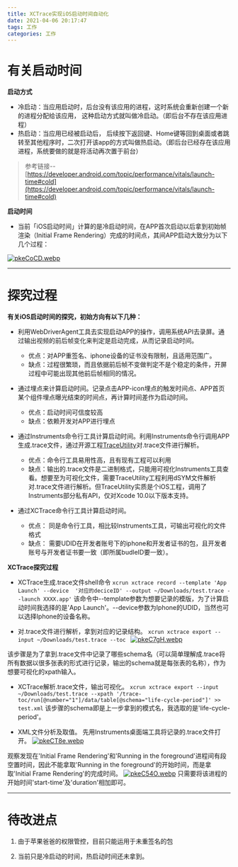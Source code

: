 ```yaml
---
title: XCTrace实现iOS启动时间自动化
date: 2021-04-06 20:17:47
tags: 工作
categories: 工作
---
```


# 有关启动时间
**启动方式**
- 冷启动：当应用启动时，后台没有该应用的进程，这时系统会重新创建一个新的进程分配给该应用， 这种启动方式就叫做冷启动。（即后台不存在该应用进程）
- 热启动：当应用已经被启动后， 后续按下返回键、Home键等回到桌面或者跳转至其他程序时，二次打开该app的方式叫做热启动。（即后台已经存在该应用进程，系统要做的就是将活动再次置于前台） 

>  参考链接--[https://developer.android.com/topic/performance/vitals/launch-time#cold](https://developer.android.com/topic/performance/vitals/launch-time#cold)

**启动时间**
- 当前「iOS启动时间」计算的是冷启动时间，在APP首次启动以后拿到初始帧渲染（Initial Frame Rendering）完成的时间点，其间APP启动大致分为以下几个过程：

[![pkeCoCD.webp](https://s21.ax1x.com/2024/05/11/pkeCoCD.webp)](https://imgse.com/i/pkeCoCD)


---

# 探究过程
**有关iOS启动时间的探究，初始方向有以下几种：**
- 利用WebDriverAgent工具去实现启动APP的操作，调用系统API去录屏。通过输出视频的前后帧变化来判定是启动完成，从而记录启动时间。
    - 优点：对APP重签名、iphone设备的证书没有限制，且适用范围广。
    - 缺点：过程很繁琐，而且依据前后帧不变做判定不是个稳定的条件，开屏过程中可能出现其他前后帧相同的情况。

- 通过埋点来计算启动时间。记录点击APP-icon埋点的触发时间点、APP首页某个组件埋点曝光结束的时间点，再计算时间差作为启动时间。
    - 优点：启动时间可信度较高
    - 缺点：依赖开发对APP进行埋点

- 通过Instruments命令行工具计算启动时间。利用Instruments命令行调用APP生成.trace文件，通过开源工程[TraceUtility](https://github.com/Qusic/TraceUtility)对.trace文件进行解析。
    - 优点：命令行工具易用性高，且有现有工程可以利用
    - 缺点：输出的.trace文件是二进制格式，只能用可视化Instruments工具查看。想要至为可视化文件，需要TraceUtility工程利用dSYM文件解析对.trace文件进行解析。但TraceUtility实质是个iOS工程，调用了Instruments部分私有API，仅对Xcode 10.0以下版本支持。

- 通过XCTrace命令行工具计算启动时间。
    - 优点： 同是命令行工具，相比较Instruments工具，可输出可视化的文件格式
    - 缺点： 需要UDID在开发者账号下的iphone和开发者证书的包，且开发者账号与开发者证书要一致（即所属budleID要一致）。

**XCTrace探究过程**
- XCTrace生成.trace文件shell命令
`xcrun xctrace record --template 'App Launch' --device  '对应的deciceID' --output ~/Downloads/test.trace --launch XXXX.app'`
该命令中--template参数为想要记录的模版，为了计算启动时间我选择的是'App Launch'。--device参数为Iphone的UDID，当然也可以选择Iphone的设备名称。

- 对.trace文件进行解析，拿到对应的记录结构。
`xcrun xctrace export --input ~/Downloads/test.trace --toc
`
[![pkeC7gH.webp](https://s21.ax1x.com/2024/05/11/pkeC7gH.webp)](https://imgse.com/i/pkeC7gH)

该步骤是为了拿到.trace文件中记录了哪些schema名（可以简单理解成.trace将所有数据以很多张表的形式进行记录，输出的schema就是每张表的名称），作为想要可视化的xpath输入。

- XCTrace解析.trace文件，输出可视化。
`xcrun xctrace export --input ~/Downloads/test.trace --xpath '/trace-toc/run[@number="1"]/data/table[@schema="life-cycle-period"]' >> test.xml`
该步骤的schema即是上一步拿到的模式名，我选取的是'life-cycle-period'。

- XML文件分析及取值。
先用Instruments桌面端工具将记录的.trace文件打开。
[![pkeCT8e.webp](https://s21.ax1x.com/2024/05/11/pkeCT8e.webp)](https://imgse.com/i/pkeCT8e)

观察发现在'Initial Frame Rendering'和'Running in the foreground'进程间有段空置时间，因此不能拿取'Running in the foreground'的开始时间，而是拿取'Initial Frame Rendering'的完成时间。
[![pkeC54O.webp](https://s21.ax1x.com/2024/05/11/pkeC54O.webp)](https://imgse.com/i/pkeC54O)
只需要将该进程的开始时间'start-time'及'duration'相加即可。

---
# 待改进点
1. 由于苹果爸爸的权限管控，目前只能运用于未重签名的包

2. 当前只是冷启动的时间，热启动时间还未拿到。